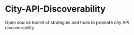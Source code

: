 # City-API-Discoverability
Open source toolkit of strategies and tools to promote city API discoverability
